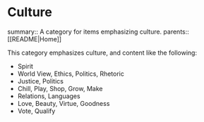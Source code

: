 # Culture

summary:: A category for items emphasizing culture.
parents:: [[README|Home]]

This category emphasizes culture, and content like the following:

- Spirit
- World View, Ethics, Politics, Rhetoric
- Justice, Politics
- Chill, Play, Shop, Grow, Make
- Relations, Languages
- Love, Beauty, Virtue, Goodness
- Vote, Qualify
